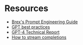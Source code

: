 # Resources

* [Brex's Prompt Engineering Guide](https://github.com/brexhq/prompt-engineering)
* [GPT best practices](https://platform.openai.com/docs/guides/gpt-best-practices)
* [GPT-4 Technical Report](https://arxiv.org/abs/2303.08774)
* [How to stream completions](https://github.com/openai/openai-cookbook/blob/main/examples/How_to_stream_completions.ipynb)